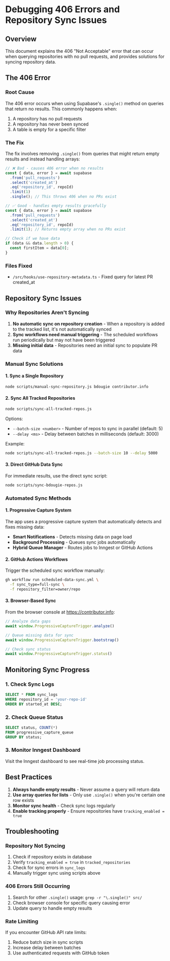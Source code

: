 # Debugging 406 Errors and Repository Sync Issues

## Overview

This document explains the 406 "Not Acceptable" error that can occur when querying repositories with no pull requests, and provides solutions for syncing repository data.

## The 406 Error

### Root Cause

The 406 error occurs when using Supabase's `.single()` method on queries that return no results. This commonly happens when:

1. A repository has no pull requests
2. A repository has never been synced
3. A table is empty for a specific filter

### The Fix

The fix involves removing `.single()` from queries that might return empty results and instead handling arrays:

```typescript
// ❌ Bad - causes 406 error when no results
const { data, error } = await supabase
  .from('pull_requests')
  .select('created_at')
  .eq('repository_id', repoId)
  .limit(1)
  .single(); // This throws 406 when no PRs exist

// ✅ Good - handles empty results gracefully  
const { data, error } = await supabase
  .from('pull_requests')
  .select('created_at')
  .eq('repository_id', repoId)
  .limit(1); // Returns empty array when no PRs exist

// Check if we have data
if (data && data.length > 0) {
  const firstItem = data[0];
}
```

### Files Fixed

- `/src/hooks/use-repository-metadata.ts` - Fixed query for latest PR created_at

## Repository Sync Issues

### Why Repositories Aren't Syncing

1. **No automatic sync on repository creation** - When a repository is added to the tracked list, it's not automatically synced
2. **Sync workflows need manual triggering** - The scheduled workflows run periodically but may not have been triggered
3. **Missing initial data** - Repositories need an initial sync to populate PR data

### Manual Sync Solutions

#### 1. Sync a Single Repository

```bash
node scripts/manual-sync-repository.js bdougie contributor.info
```

#### 2. Sync All Tracked Repositories

```bash
node scripts/sync-all-tracked-repos.js
```

Options:
- `--batch-size <number>` - Number of repos to sync in parallel (default: 5)
- `--delay <ms>` - Delay between batches in milliseconds (default: 3000)

Example:
```bash
node scripts/sync-all-tracked-repos.js --batch-size 10 --delay 5000
```

#### 3. Direct GitHub Data Sync

For immediate results, use the direct sync script:
```bash
node scripts/sync-bdougie-repos.js
```

### Automated Sync Methods

#### 1. Progressive Capture System

The app uses a progressive capture system that automatically detects and fixes missing data:

- **Smart Notifications** - Detects missing data on page load
- **Background Processing** - Queues sync jobs automatically
- **Hybrid Queue Manager** - Routes jobs to Inngest or GitHub Actions

#### 2. GitHub Actions Workflows

Trigger the scheduled sync workflow manually:
```bash
gh workflow run scheduled-data-sync.yml \
  -f sync_type=full-sync \
  -f repository_filter=owner/repo
```

#### 3. Browser-Based Sync

From the browser console at https://contributor.info:
```javascript
// Analyze data gaps
await window.ProgressiveCaptureTrigger.analyze()

// Queue missing data for sync
await window.ProgressiveCaptureTrigger.bootstrap()

// Check sync status
await window.ProgressiveCaptureTrigger.status()
```

## Monitoring Sync Progress

### 1. Check Sync Logs

```sql
SELECT * FROM sync_logs 
WHERE repository_id = 'your-repo-id'
ORDER BY started_at DESC;
```

### 2. Check Queue Status

```sql
SELECT status, COUNT(*) 
FROM progressive_capture_queue 
GROUP BY status;
```

### 3. Monitor Inngest Dashboard

Visit the Inngest dashboard to see real-time job processing status.

## Best Practices

1. **Always handle empty results** - Never assume a query will return data
2. **Use array queries for lists** - Only use `.single()` when you're certain one row exists
3. **Monitor sync health** - Check sync logs regularly
4. **Enable tracking properly** - Ensure repositories have `tracking_enabled = true`

## Troubleshooting

### Repository Not Syncing

1. Check if repository exists in database
2. Verify `tracking_enabled = true` in `tracked_repositories`
3. Check for sync errors in `sync_logs`
4. Manually trigger sync using scripts above

### 406 Errors Still Occurring

1. Search for other `.single()` usage: `grep -r "\.single()" src/`
2. Check browser console for specific query causing error
3. Update query to handle empty results

### Rate Limiting

If you encounter GitHub API rate limits:
1. Reduce batch size in sync scripts
2. Increase delay between batches
3. Use authenticated requests with GitHub token